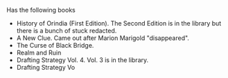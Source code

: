 Has the following books
- History of Orindia (First Edition). The Second Edition is in the library but there is a bunch of stuck redacted.
- A New Clue. Came out after Marion Marigold "disappeared".
- The Curse of Black Bridge.
- Realm and Ruin
- Drafting Strategy Vol. 4. Vol. 3 is in the library.
- Drafting Strategy Vo